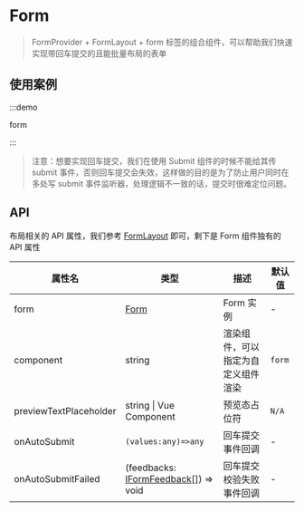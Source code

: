 # Form

> FormProvider + FormLayout + form 标签的组合组件，可以帮助我们快速实现带回车提交的且能批量布局的表单

## 使用案例

:::demo

form

:::

> 注意：想要实现回车提交，我们在使用 Submit 组件的时候不能给其传 submit 事件，否则回车提交会失效，这样做的目的是为了防止用户同时在多处写 submit 事件监听器，处理逻辑不一致的话，提交时很难定位问题。

## API

布局相关的 API 属性，我们参考 [FormLayout](./form-layout) 即可，剩下是 Form 组件独有的 API 属性

| 属性名                 | 类型                                                                                             | 描述                               | 默认值 |
| ---------------------- | ------------------------------------------------------------------------------------------------ | ---------------------------------- | ------ |
| form                   | [Form](https://core.formilyjs.org/api/models/form)                                               | Form 实例                          | -      |
| component              | string                                                                                           | 渲染组件，可以指定为自定义组件渲染 | `form` |
| previewTextPlaceholder | string \| Vue Component                                                                          | 预览态占位符                       | `N/A`  |
| onAutoSubmit           | `(values:any)=>any`                                                                              | 回车提交事件回调                   | -      |
| onAutoSubmitFailed     | (feedbacks: [IFormFeedback](https://core.formilyjs.org/api/models/form#iformfeedback)[]) => void | 回车提交校验失败事件回调           | -      |
